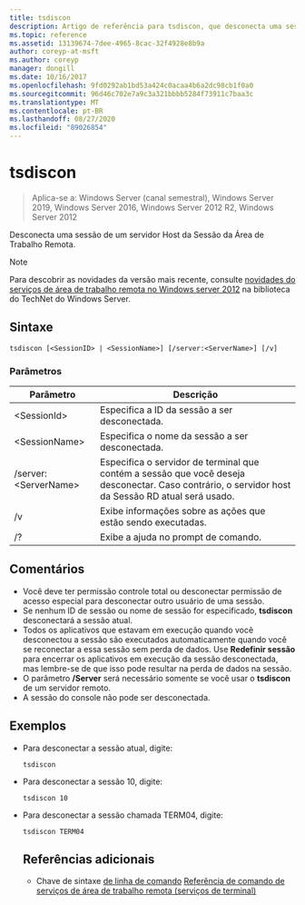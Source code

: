 ```yaml
---
title: tsdiscon
description: Artigo de referência para tsdiscon, que desconecta uma sessão de um servidor de host de sessão de área de trabalho remota.
ms.topic: reference
ms.assetid: 13139674-7dee-4965-8cac-32f4928e8b9a
author: coreyp-at-msft
ms.author: coreyp
manager: dongill
ms.date: 10/16/2017
ms.openlocfilehash: 9fd0292ab1bd53a424c0acaa4b6a2dc98cb1f0a0
ms.sourcegitcommit: 96d46c702e7a9c3a321bbbb5284f73911c7baa3c
ms.translationtype: MT
ms.contentlocale: pt-BR
ms.lasthandoff: 08/27/2020
ms.locfileid: "89026854"
---
```

# <a name="tsdiscon"></a>tsdiscon

> Aplica-se a: Windows Server (canal semestral), Windows Server 2019, Windows Server 2016, Windows Server 2012 R2, Windows Server 2012

Desconecta uma sessão de um servidor Host da Sessão da Área de Trabalho Remota.



> [!NOTE]
> Para descobrir as novidades da versão mais recente, consulte [novidades do serviços de área de trabalho remota no Windows server 2012](/previous-versions/orphan-topics/ws.11/hh831527(v=ws.11)) na biblioteca do TechNet do Windows Server.

## <a name="syntax"></a>Sintaxe
```
tsdiscon [<SessionID> | <SessionName>] [/server:<ServerName>] [/v]
```

### <a name="parameters"></a>Parâmetros

|Parâmetro|Descrição|
|-------|--------|
|\<SessionId>|Especifica a ID da sessão a ser desconectada.|
|\<SessionName>|Especifica o nome da sessão a ser desconectada.|
|/server:\<ServerName>|Especifica o servidor de terminal que contém a sessão que você deseja desconectar. Caso contrário, o servidor host da Sessão RD atual será usado.|
|/v|Exibe informações sobre as ações que estão sendo executadas.|
|/?|Exibe a ajuda no prompt de comando.|

## <a name="remarks"></a>Comentários
-   Você deve ter permissão controle total ou desconectar permissão de acesso especial para desconectar outro usuário de uma sessão.
-   Se nenhum ID de sessão ou nome de sessão for especificado, **tsdiscon** desconectará a sessão atual.
-   Todos os aplicativos que estavam em execução quando você desconectou a sessão são executados automaticamente quando você se reconectar a essa sessão sem perda de dados. Use **Redefinir sessão** para encerrar os aplicativos em execução da sessão desconectada, mas lembre-se de que isso pode resultar na perda de dados na sessão.
-   O parâmetro **/Server** será necessário somente se você usar o **tsdiscon** de um servidor remoto.
-   A sessão do console não pode ser desconectada.

## <a name="examples"></a>Exemplos
- Para desconectar a sessão atual, digite:
  ```
  tsdiscon
  ```
- Para desconectar a sessão 10, digite:
  ```
  tsdiscon 10
  ```
- Para desconectar a sessão chamada TERM04, digite:
  ```
  tsdiscon TERM04
  ```
  ## <a name="additional-references"></a>Referências adicionais
  - Chave de sintaxe [de linha de comando](command-line-syntax-key.md) 
   [Referência de comando de serviços de área de trabalho remota (serviços de terminal)](remote-desktop-services-terminal-services-command-reference.md)
